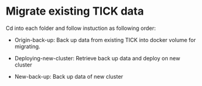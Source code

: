 # Migrate existing TICK data

Cd into each folder and follow instuction as following order:
   
   - Origin-back-up: Back up data from existing TICK into docker volume for migrating.
   
   - Deploying-new-cluster: Retrieve back up data and deploy on new cluster
   
   - New-back-up: Back up data of new cluster
